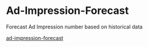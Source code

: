 # Ad-Impression-Forecast
Forecast Ad Impression number based on historical data

[ad-impression-forecast](http://htmlpreview.github.io/?https://raw.githubusercontent.com/bozhang0504/Ad-Impression-Forecast/master/Ad_Impression_Forecast.html)


